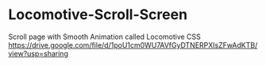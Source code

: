 # Locomotive-Scroll-Screen
Scroll page with Smooth Animation called Locomotive CSS
https://drive.google.com/file/d/1poU1cm0WU7AVfGyDTNERPXIsZFwAdKTB/view?usp=sharing


